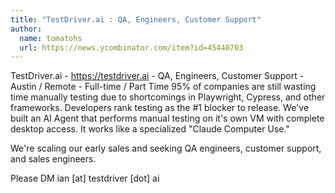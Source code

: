 ```yaml
---
title: "TestDriver.ai : QA, Engineers, Customer Support"
author:
  name: tomatohs
  url: https://news.ycombinator.com/item?id=45440703
---
```

TestDriver.ai - <a href="https:&#x2F;&#x2F;testdriver.ai" rel="nofollow">https:&#x2F;&#x2F;testdriver.ai</a> - QA, Engineers, Customer Support - Austin &#x2F; Remote - Full-time &#x2F; Part Time
95% of companies are still wasting time manually testing due to shortcomings in Playwright, Cypress, and other frameworks. Developers rank testing as the #1 blocker to release.
We&#x27;ve built an AI Agent that performs manual testing on it&#x27;s own VM with complete desktop access. It works like a specialized &quot;Claude Computer Use.&quot;

We&#x27;re scaling our early sales and seeking QA engineers, customer support, and sales engineers.

Please DM ian [at] testdriver [dot] ai
<JobApplication />
